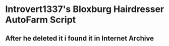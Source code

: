 # Introvert1337's Bloxburg Hairdresser AutoFarm Script
## After he deleted it i found it in Internet Archive
